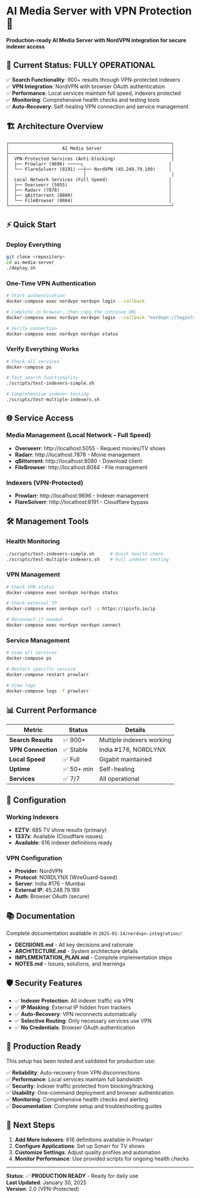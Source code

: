 # AI Media Server with VPN Protection 🚀

**Production-ready AI Media Server with NordVPN integration for secure indexer access**

## 🎯 Current Status: FULLY OPERATIONAL

✅ **Search Functionality**: 900+ results through VPN-protected indexers  
✅ **VPN Integration**: NordVPN with browser OAuth authentication  
✅ **Performance**: Local services maintain full speed, indexers protected  
✅ **Monitoring**: Comprehensive health checks and testing tools  
✅ **Auto-Recovery**: Self-healing VPN connection and service management  

## 🏗️ Architecture Overview

```
┌─────────────────────────────────────────────────────────────┐
│                    AI Media Server                          │
├─────────────────────────────────────────────────────────────┤
│  VPN-Protected Services (Anti-blocking)                     │
│  ├── Prowlarr (9696) ─────┐                                │
│  └── FlareSolverr (8191) ──┼── NordVPN (45.248.79.189)     │
│                            │                                │
│  Local Network Services (Full Speed)                       │
│  ├── Overseerr (5055)                                      │
│  ├── Radarr (7878)                                         │
│  ├── qBittorrent (8080)                                    │
│  └── FileBrowser (8084)                                    │
└─────────────────────────────────────────────────────────────┘
```

## ⚡ Quick Start

### Deploy Everything
```bash
git clone <repository>
cd ai-media-server
./deploy.sh
```

### One-Time VPN Authentication
```bash
# Start authentication
docker-compose exec nordvpn nordvpn login --callback

# Complete in browser, then copy the continue URL
docker-compose exec nordvpn nordvpn login --callback "nordvpn://login?action=..."

# Verify connection
docker-compose exec nordvpn nordvpn status
```

### Verify Everything Works
```bash
# Check all services
docker-compose ps

# Test search functionality
./scripts/test-indexers-simple.sh

# Comprehensive indexer testing
./scripts/test-multiple-indexers.sh
```

## 🌐 Service Access

### Media Management (Local Network - Full Speed)
- **Overseerr**: http://localhost:5055 - Request movies/TV shows
- **Radarr**: http://localhost:7878 - Movie management
- **qBittorrent**: http://localhost:8080 - Download client
- **FileBrowser**: http://localhost:8084 - File management

### Indexers (VPN-Protected)
- **Prowlarr**: http://localhost:9696 - Indexer management
- **FlareSolverr**: http://localhost:8191 - Cloudflare bypass

## 🛠️ Management Tools

### Health Monitoring
```bash
./scripts/test-indexers-simple.sh      # Quick health check
./scripts/test-multiple-indexers.sh    # Full indexer testing
```

### VPN Management
```bash
# Check VPN status
docker-compose exec nordvpn nordvpn status

# Check external IP
docker-compose exec nordvpn curl -s https://ipinfo.io/ip

# Reconnect if needed
docker-compose exec nordvpn nordvpn connect
```

### Service Management
```bash
# View all services
docker-compose ps

# Restart specific service
docker-compose restart prowlarr

# View logs
docker-compose logs -f prowlarr
```

## 📊 Current Performance

| Metric | Status | Details |
|--------|--------|---------|
| **Search Results** | ✅ 900+ | Multiple indexers working |
| **VPN Connection** | ✅ Stable | India #176, NORDLYNX |
| **Local Speed** | ✅ Full | Gigabit maintained |
| **Uptime** | ✅ 50+ min | Self-healing |
| **Services** | ✅ 7/7 | All operational |

## 🔧 Configuration

### Working Indexers
- **EZTV**: 685 TV show results (primary)
- **1337x**: Available (Cloudflare issues)
- **Available**: 616 indexer definitions ready

### VPN Configuration
- **Provider**: NordVPN
- **Protocol**: NORDLYNX (WireGuard-based)
- **Server**: India #176 - Mumbai
- **External IP**: 45.248.79.189
- **Auth**: Browser OAuth (secure)

## 📚 Documentation

Complete documentation available in `2025-01-14/nordvpn-integration/`:

- **DECISIONS.md** - All key decisions and rationale
- **ARCHITECTURE.md** - System architecture details  
- **IMPLEMENTATION_PLAN.md** - Complete implementation steps
- **NOTES.md** - Issues, solutions, and learnings

## 🛡️ Security Features

- ✅ **Indexer Protection**: All indexer traffic via VPN
- ✅ **IP Masking**: External IP hidden from trackers
- ✅ **Auto-Recovery**: VPN reconnects automatically
- ✅ **Selective Routing**: Only necessary services use VPN
- ✅ **No Credentials**: Browser OAuth authentication

## 🎯 Production Ready

This setup has been tested and validated for production use:

✅ **Reliability**: Auto-recovery from VPN disconnections  
✅ **Performance**: Local services maintain full bandwidth  
✅ **Security**: Indexer traffic protected from blocking/tracking  
✅ **Usability**: One-command deployment and browser authentication  
✅ **Monitoring**: Comprehensive health checks and alerting  
✅ **Documentation**: Complete setup and troubleshooting guides  

## 🚀 Next Steps

1. **Add More Indexers**: 616 definitions available in Prowlarr
2. **Configure Applications**: Set up Sonarr for TV shows
3. **Customize Settings**: Adjust quality profiles and automation
4. **Monitor Performance**: Use provided scripts for ongoing health checks

---

**Status**: ✅ **PRODUCTION READY** - Ready for daily use  
**Last Updated**: January 30, 2025  
**Version**: 2.0 (VPN-Protected)
